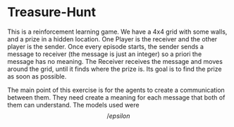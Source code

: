 # Treasure-Hunt

This is a reinforcement learning game.
We have a 4x4 grid with some walls, and a prize in a hidden location. 
One Player is the receiver and the other player is the sender.
Once every episode starts, the sender sends a message to receiver (the message is just an integer) so a priori the message has no meaning.
The Receiver receives the message and moves around the grid, until it
finds where the prize is. Its goal is to find the prize as soon as possible.

The main point of this exercise is for the agents to create a communication between them. They need create a meaning for each message that both of them can understand. The models used were $$/epsilon$$
